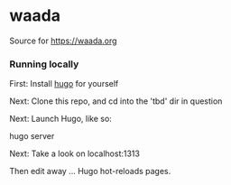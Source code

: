 # waada

Source for https://waada.org

### Running locally

First: Install [hugo](https://gohugo.io/) for yourself

Next: Clone this repo, and cd into the 'tbd' dir in question

Next: Launch Hugo, like so:

hugo server

Next: Take a look on localhost:1313

Then edit away ... Hugo hot-reloads pages.


